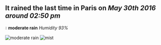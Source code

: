 ## It rained the last time in Paris on *May 30th 2016 around 02:50 pm*
💧  **moderate rain** *Humidity 93%*

![moderate rain](http://openweathermap.org/img/w/10d.png) ![mist](http://openweathermap.org/img/w/50d.png)
